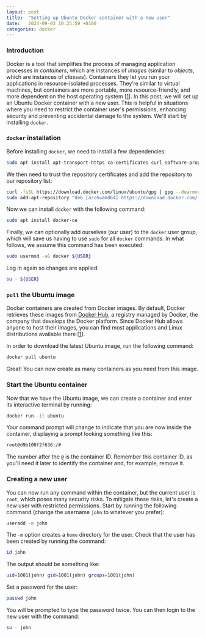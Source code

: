 ```yaml
---
layout: post
title:  "Setting up Ubuntu Docker container with a new user"
date:   2024-09-03 10:25:59 +0100
categories: docker
---
```


### Introduction

Docker is a tool that simplifies the process of managing application processes in _containers_, which are instances of _images_ (similar to _objects_, which are instances of _classes_). Containers they let you run your applications in resource-isolated processes. They’re similar to virtual machines, but containers are more portable, more resource-friendly, and more dependent on the host operating system [[1]]. In this post, we will set up an Ubuntu Docker container with a new user. This is helpful in situations where you need to restrict the container user's permissions, enhancing security and preventing accidental damage to the system. We'll start by installing `docker`.

### `docker` installation

Before installing `docker`, we need to install a few dependencies:

```bash
sudo apt install apt-transport-https ca-certificates curl software-properties-common gnupg -y
```

We then need to trust the repository certificates and add the repository to our repository list:

```bash
curl -fsSL https://download.docker.com/linux/ubuntu/gpg | gpg --dearmor | sudo tee /etc/apt/trusted.gpg.d/docker.gpg
sudo add-apt-repository "deb [arch=amd64] https://download.docker.com/linux/ubuntu focal stable"
```

Now we can install `docker` with the following command:

```bash
sudo apt install docker-ce
```

Finally, we can optionally add ourselves (our user) to the `docker` user group, which will save us having to use `sudo` for all `docker` commands. In what follows, we assume this command has been executed:

```bash
sudo usermod -aG docker ${USER}
```

Log in again so changes are applied:

```bash
su - ${USER}
```

### `pull` the Ubuntu image

Docker containers are created from Docker images. By default, Docker retrieves these images from [Docker Hub](https://hub.docker.com/), a registry managed by Docker, the company that develops the Docker platform. Since Docker Hub allows anyone to host their images, you can find most applications and Linux distributions available there [[1]].

In order to download the latest Ubuntu image, run the following command:

```bash
docker pull ubuntu
```

Great! You can now create as many containers as you need from this image.

### Start the Ubuntu container

Now that we have the Ubuntu image, we can create a container and enter its interactive terminal by running:

```bash
docker run -it ubuntu
```

Your command prompt will change to indicate that you are now inside the container, displaying a prompt looking something like this:

```bash
root@d9b100f2f636:/#
```

The number after the `@` is the container ID. Remember this container ID, as you'll need it later to identify the container and, for example, remove it. 

### Creating a new user

You can now run any command within the container, but the current user is `root`, which poses many security risks. To mitigate these risks, let's create a new user with restricted permissions. Start by running the following command (change the username `john` to whatever you prefer):

```bash
useradd -m john
``` 

The `-m` option creates a `home` directory for the user. Check that the user has been created by running the command:

```bash
id john
```

The output should be something like:

```bash
uid=1001(john) gid=1001(john) groups=1001(john)
```

Set a password for the user:

```bash
passwd john
```

You will be prompted to type the password twice. You can then login to the new user with the command:

```bash
su - john
```



  [1]: https://www.digitalocean.com/community/tutorials/how-to-install-and-use-docker-on-ubuntu-20-04
